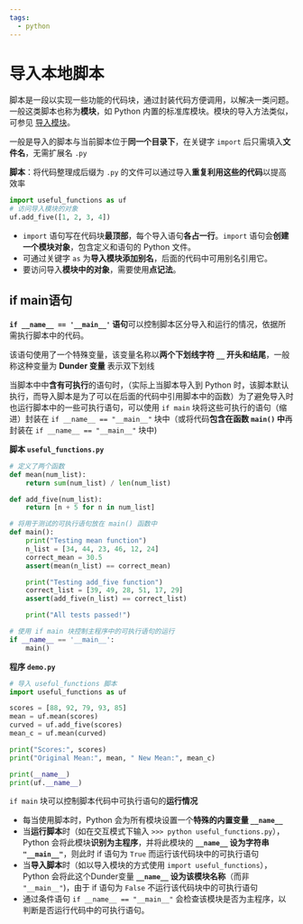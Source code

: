 ```yaml
---
tags:
  - python
---
```


# 导入本地脚本
脚本是一段以实现一些功能的代码块，通过封装代码方便调用，以解决一类问题。一般这类脚本也称为**模块**，如 Python 内置的标准库模块。模块的导入方法类似，可参见 [导入模块](./导入模块.md)。

一般是导入的脚本与当前脚本位于**同一个目录下**，在关键字 `import` 后只需填入**文件名**，无需扩展名 `.py`

**脚本**：将代码整理成后缀为 `.py` 的文件可以通过导入**重复利用这些的代码**以提高效率

```python
import useful_functions as uf
# 访问导入模块的对象
uf.add_five([1, 2, 3, 4])
```

* `import` 语句写在代码块**最顶部**，每个导入语句**各占一行**。`import` 语句会**创建一个模块对象**，包含定义和语句的 Python 文件。
* 可通过关键字 `as` 为**导入模块添加别名**，后面的代码中可用别名引用它。
* 要访问导入**模块中的对象**，需要使用**点记法**。

## if main语句
**`if __name__ == '__main__'` 语句**可以控制脚本区分导入和运行的情况，依据所需执行脚本中的代码。

该语句使用了一个特殊变量，该变量名称以**两个下划线字符 `__` 开头和结尾**，一般称这种变量为 **Dunder 变量** 表示双下划线

当脚本中中**含有可执行**的语句时，（实际上当脚本导入到 Python 时，该脚本默认执行，而导入脚本是为了可以在后面的代码中引用脚本中的函数）为了避免导入时也运行脚本中的一些可执行语句，可以使用 `if main` 块将这些可执行的语句（缩进）封装在 `if __name__ == "__main__"` 块中（或将代码**包含在函数 `main()` 中**再封装在 `if __name__ == "__main__"` 块中)

**脚本 `useful_functions.py`**

```python
# 定义了两个函数
def mean(num_list):
    return sum(num_list) / len(num_list)

def add_five(num_list):
    return [n + 5 for n in num_list]

# 将用于测试的可执行语句放在 main() 函数中
def main():
    print("Testing mean function")
    n_list = [34, 44, 23, 46, 12, 24]
    correct_mean = 30.5
    assert(mean(n_list) == correct_mean)

    print("Testing add_five function")
    correct_list = [39, 49, 28, 51, 17, 29]
    assert(add_five(n_list) == correct_list)

    print("All tests passed!")

# 使用 if main 块控制主程序中的可执行语句的运行
if __name__ == '__main__':
    main()
```

**程序 `demo.py`**

```python
# 导入 useful_functions 脚本
import useful_functions as uf

scores = [88, 92, 79, 93, 85]
mean = uf.mean(scores)
curved = uf.add_five(scores)
mean_c = uf.mean(curved)

print("Scores:", scores)
print("Original Mean:", mean, " New Mean:", mean_c)

print(__name__)
print(uf.__name__)
```

`if main` 块可以控制脚本代码中可执行语句的**运行情况**

* 每当使用脚本时，Python 会为所有模块设置一个**特殊的内置变量  `__name__`**
* 当**运行脚本**时（如在交互模式下输入 `>>> python useful_functions.py`），Python 会将此模块**识别为主程序**，并将此模块的 **`__name__` 设为字符串 `"__main__"`**，则此时 if 语句为 `True` 而运行该代码块中的可执行语句
* 当**导入脚本**时（如以导入模块的方式使用 `import useful_functions`），Python 会将此这个Dunder变量 **`__name__` 设为该模块名称**（而非 `"__main__"`)，由于 if 语句为 `False` 不运行该代码块中的可执行语句
* 通过条件语句 `if __name__ == "__main__"` 会检查该模块是否为主程序，以判断是否运行代码中的可执行语句。
